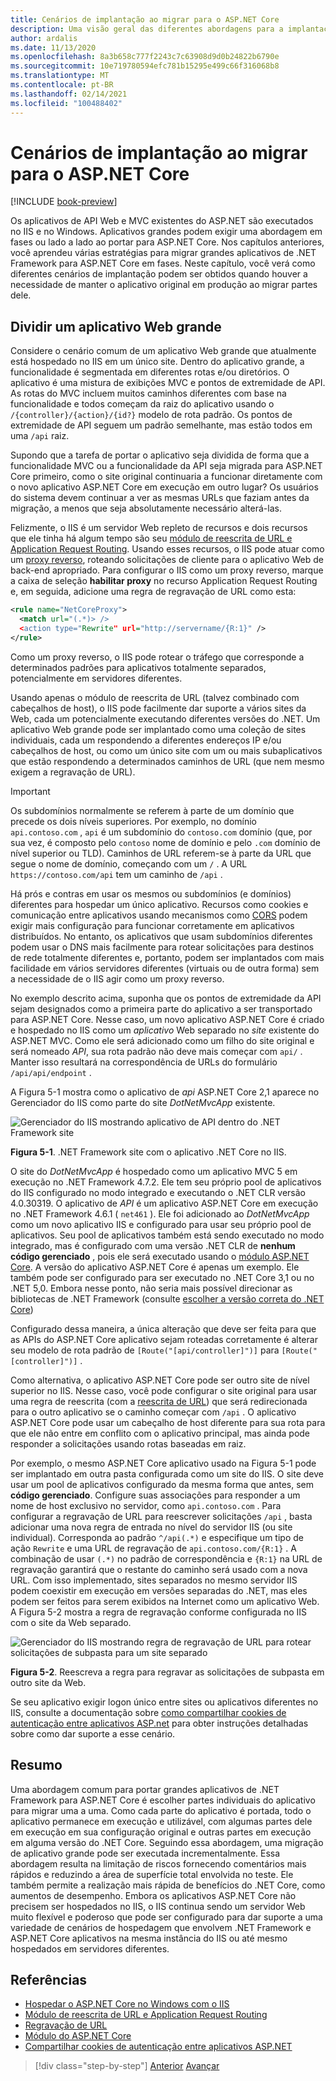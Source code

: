 ```yaml
---
title: Cenários de implantação ao migrar para o ASP.NET Core
description: Uma visão geral das diferentes abordagens para a implantação que podem ser usadas ao portar do ASP.NET para o ASP.NET Core, permitindo migrações lado a lado e em fases.
author: ardalis
ms.date: 11/13/2020
ms.openlocfilehash: 8a3b658c777f2243c7c63908d9d0b24822b6790e
ms.sourcegitcommit: 10e719780594efc781b15295e499c66f316068b8
ms.translationtype: MT
ms.contentlocale: pt-BR
ms.lasthandoff: 02/14/2021
ms.locfileid: "100488402"
---
```

# <a name="deployment-scenarios-when-migrating-to-aspnet-core"></a>Cenários de implantação ao migrar para o ASP.NET Core

[!INCLUDE [book-preview](../../../includes/book-preview.md)]

Os aplicativos de API Web e MVC existentes do ASP.NET são executados no IIS e no Windows. Aplicativos grandes podem exigir uma abordagem em fases ou lado a lado ao portar para ASP.NET Core. Nos capítulos anteriores, você aprendeu várias estratégias para migrar grandes aplicativos de .NET Framework para ASP.NET Core em fases. Neste capítulo, você verá como diferentes cenários de implantação podem ser obtidos quando houver a necessidade de manter o aplicativo original em produção ao migrar partes dele.

## <a name="split-a-large-web-app"></a>Dividir um aplicativo Web grande

Considere o cenário comum de um aplicativo Web grande que atualmente está hospedado no IIS em um único site. Dentro do aplicativo grande, a funcionalidade é segmentada em diferentes rotas e/ou diretórios. O aplicativo é uma mistura de exibições MVC e pontos de extremidade de API. As rotas do MVC incluem muitos caminhos diferentes com base na funcionalidade e todos começam da raiz do aplicativo usando o `/{controller}/{action}/{id?}` modelo de rota padrão. Os pontos de extremidade de API seguem um padrão semelhante, mas estão todos em uma `/api` raiz.

Supondo que a tarefa de portar o aplicativo seja dividida de forma que a funcionalidade MVC ou a funcionalidade da API seja migrada para ASP.NET Core primeiro, como o site original continuaria a funcionar diretamente com o novo aplicativo ASP.NET Core em execução em outro lugar? Os usuários do sistema devem continuar a ver as mesmas URLs que faziam antes da migração, a menos que seja absolutamente necessário alterá-las.

Felizmente, o IIS é um servidor Web repleto de recursos e dois recursos que ele tinha há algum tempo são seu [módulo de reescrita de URL e Application Request Routing](https://docs.microsoft.com/iis/extensions/url-rewrite-module/reverse-proxy-with-url-rewrite-v2-and-application-request-routing). Usando esses recursos, o IIS pode atuar como um [proxy reverso](https://docs.microsoft.com/iis/extensions/url-rewrite-module/reverse-proxy-with-url-rewrite-v2-and-application-request-routing), roteando solicitações de cliente para o aplicativo Web de back-end apropriado. Para configurar o IIS como um proxy reverso, marque a caixa de seleção **habilitar proxy** no recurso Application Request Routing e, em seguida, adicione uma regra de regravação de URL como esta:

```xml
<rule name="NetCoreProxy">
  <match url="(.*)> />
  <action type="Rewrite" url="http://servername/{R:1}" />
</rule>
```

Como um proxy reverso, o IIS pode rotear o tráfego que corresponde a determinados padrões para aplicativos totalmente separados, potencialmente em servidores diferentes.

Usando apenas o módulo de reescrita de URL (talvez combinado com cabeçalhos de host), o IIS pode facilmente dar suporte a vários sites da Web, cada um potencialmente executando diferentes versões do .NET. Um aplicativo Web grande pode ser implantado como uma coleção de sites individuais, cada um respondendo a diferentes endereços IP e/ou cabeçalhos de host, ou como um único site com um ou mais subaplicativos que estão respondendo a determinados caminhos de URL (que nem mesmo exigem a regravação de URL).

> [!IMPORTANT]
> Os subdomínios normalmente se referem à parte de um domínio que precede os dois níveis superiores. Por exemplo, no domínio `api.contoso.com` , `api` é um subdomínio do `contoso.com` domínio (que, por sua vez, é composto pelo `contoso` nome de domínio e pelo `.com` domínio de nível superior ou TLD). Caminhos de URL referem-se à parte da URL que segue o nome de domínio, começando com um `/` . A URL `https://contoso.com/api` tem um caminho de `/api` .

Há prós e contras em usar os mesmos ou subdomínios (e domínios) diferentes para hospedar um único aplicativo. Recursos como cookies e comunicação entre aplicativos usando mecanismos como [CORS](https://docs.microsoft.com/aspnet/core/security/cors) podem exigir mais configuração para funcionar corretamente em aplicativos distribuídos. No entanto, os aplicativos que usam subdomínios diferentes podem usar o DNS mais facilmente para rotear solicitações para destinos de rede totalmente diferentes e, portanto, podem ser implantados com mais facilidade em vários servidores diferentes (virtuais ou de outra forma) sem a necessidade de o IIS agir como um proxy reverso.

No exemplo descrito acima, suponha que os pontos de extremidade da API sejam designados como a primeira parte do aplicativo a ser transportado para ASP.NET Core. Nesse caso, um novo aplicativo ASP.NET Core é criado e hospedado no IIS como um *aplicativo* Web separado no *site* existente do ASP.NET MVC. Como ele será adicionado como um filho do site original e será nomeado *API*, sua rota padrão não deve mais começar com `api/` . Manter isso resultará na correspondência de URLs do formulário `/api/api/endpoint` .

A Figura 5-1 mostra como o aplicativo de *api* ASP.NET Core 2,1 aparece no Gerenciador do IIS como parte do site *DotNetMvcApp* existente.

![Gerenciador do IIS mostrando aplicativo de API dentro do .NET Framework site](./media/Figure5-1.png)

**Figura 5-1**. .NET Framework site com o aplicativo .NET Core no IIS.

O site do *DotNetMvcApp* é hospedado como um aplicativo MVC 5 em execução no .NET Framework 4.7.2. Ele tem seu próprio pool de aplicativos do IIS configurado no modo integrado e executando o .NET CLR versão 4.0.30319. O aplicativo de *API* é um aplicativo ASP.NET Core em execução no .NET Framework 4.6.1 ( `net461` ). Ele foi adicionado ao *DotNetMvcApp* como um novo aplicativo IIS e configurado para usar seu próprio pool de aplicativos. Seu pool de aplicativos também está sendo executado no modo integrado, mas é configurado com uma versão .NET CLR de **nenhum código gerenciado** , pois ele será executado usando o [módulo ASP.NET Core](https://docs.microsoft.com/aspnet/core/host-and-deploy/aspnet-core-module?view=aspnetcore-2.1&preserve-view=true). A versão do aplicativo ASP.NET Core é apenas um exemplo. Ele também pode ser configurado para ser executado no .NET Core 3,1 ou no .NET 5,0. Embora nesse ponto, não seria mais possível direcionar as bibliotecas de .NET Framework (consulte [escolher a versão correta do .NET Core](choose-net-core-version.md))

Configurado dessa maneira, a única alteração que deve ser feita para que as APIs do ASP.NET Core aplicativo sejam roteadas corretamente é alterar seu modelo de rota padrão de `[Route("[api/controller]")]` para `[Route("[controller]")]` .

Como alternativa, o aplicativo ASP.NET Core pode ser outro site de nível superior no IIS. Nesse caso, você pode configurar o site original para usar uma regra de reescrita (com a [reescrita de URL](https://www.iis.net/downloads/microsoft/url-rewrite)) que será redirecionada para o outro aplicativo se o caminho começar com `/api` . O aplicativo ASP.NET Core pode usar um cabeçalho de host diferente para sua rota para que ele não entre em conflito com o aplicativo principal, mas ainda pode responder a solicitações usando rotas baseadas em raiz.

Por exemplo, o mesmo ASP.NET Core aplicativo usado na Figura 5-1 pode ser implantado em outra pasta configurada como um site do IIS. O site deve usar um pool de aplicativos configurado da mesma forma que antes, sem **código gerenciado**. Configure suas associações para responder a um nome de host exclusivo no servidor, como `api.contoso.com` . Para configurar a regravação de URL para reescrever solicitações `/api` , basta adicionar uma nova regra de entrada no nível do servidor IIS (ou site individual). Corresponda ao padrão `^/api(.*)` e especifique um tipo de ação `Rewrite` e uma URL de regravação de `api.contoso.com/{R:1}` . A combinação de usar `(.*)` no padrão de correspondência e `{R:1}` na URL de regravação garantirá que o restante do caminho será usado com a nova URL. Com isso implementado, sites separados no mesmo servidor IIS podem coexistir em execução em versões separadas do .NET, mas eles podem ser feitos para serem exibidos na Internet como um aplicativo Web. A Figura 5-2 mostra a regra de regravação conforme configurada no IIS com o site da Web separado.

![Gerenciador do IIS mostrando regra de regravação de URL para rotear solicitações de subpasta para um site separado](./media/Figure5-2.png)

**Figura 5-2**. Reescreva a regra para regravar as solicitações de subpasta em outro site da Web.

Se seu aplicativo exigir logon único entre sites ou aplicativos diferentes no IIS, consulte a documentação sobre [como compartilhar cookies de autenticação entre aplicativos ASP.net](https://docs.microsoft.com/aspnet/core/host-and-deploy/iis/) para obter instruções detalhadas sobre como dar suporte a esse cenário.

## <a name="summary"></a>Resumo

Uma abordagem comum para portar grandes aplicativos de .NET Framework para ASP.NET Core é escolher partes individuais do aplicativo para migrar uma a uma. Como cada parte do aplicativo é portada, todo o aplicativo permanece em execução e utilizável, com algumas partes dele em execução em sua configuração original e outras partes em execução em alguma versão do .NET Core. Seguindo essa abordagem, uma migração de aplicativo grande pode ser executada incrementalmente. Essa abordagem resulta na limitação de riscos fornecendo comentários mais rápidos e reduzindo a área de superfície total envolvida no teste. Ele também permite a realização mais rápida de benefícios do .NET Core, como aumentos de desempenho. Embora os aplicativos ASP.NET Core não precisem ser hospedados no IIS, o IIS continua sendo um servidor Web muito flexível e poderoso que pode ser configurado para dar suporte a uma variedade de cenários de hospedagem que envolvem .NET Framework e ASP.NET Core aplicativos na mesma instância do IIS ou até mesmo hospedados em servidores diferentes.

## <a name="references"></a>Referências

- [Hospedar o ASP.NET Core no Windows com o IIS](https://docs.microsoft.com/aspnet/core/host-and-deploy/iis/)
- [Módulo de reescrita de URL e Application Request Routing](https://docs.microsoft.com/iis/extensions/url-rewrite-module/reverse-proxy-with-url-rewrite-v2-and-application-request-routing)
- [Regravação de URL](https://www.iis.net/downloads/microsoft/url-rewrite)
- [Módulo do ASP.NET Core](https://docs.microsoft.com/aspnet/core/host-and-deploy/aspnet-core-module?view=aspnetcore-2.1&preserve-view=true)
- [Compartilhar cookies de autenticação entre aplicativos ASP.NET](https://docs.microsoft.com/aspnet/core/host-and-deploy/iis/)

>[!div class="step-by-step"]
>[Anterior](example-migration-eshop.md) 
> [Avançar](summary.md)
